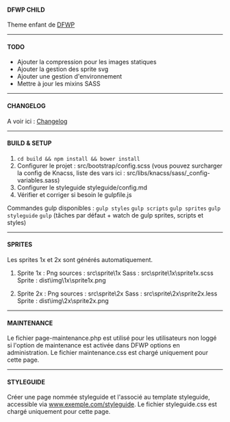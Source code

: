 #### DFWP CHILD
Theme enfant de [DFWP](https://github.com/posykrat/dfwp)

----------

#### TODO
- Ajouter la compression pour les images statiques
- Ajouter la gestion des sprite svg
- Ajouter une gestion d'environnement
- Mettre à jour les mixins SASS

----------

#### CHANGELOG
A voir ici : [Changelog](https://github.com/posykrat/dfwp_child/blob/master/changelog.md)

----------

#### BUILD & SETUP

1. `cd build && npm install && bower install`
2. Configurer le projet : src/bootstrap/config.scss (vous pouvez surcharger la config de Knacss, liste des vars ici : src/libs/knacss/sass/_config-variables.sass)
3. Configurer le styleguide styleguide/config.md
4. Vérifier et corriger si besoin le gulpfile.js

Commandes gulp disponibles :
`gulp styles`
`gulp scripts` 
`gulp sprites` 
`gulp styleguide` 
`gulp` (tâches par défaut + watch de gulp sprites, scripts et styles)

----------

#### SPRITES
Les sprites 1x et 2x sont générés automatiquement.

1. Sprite 1x :
	Png sources : src\sprite\1x
	Sass : src\sprite\1x\sprite1x.scss
	Sprite : dist\img\1x\sprite1x.png

1. Sprite 2x :
	Png sources : src\sprite\2x
	Sass : src\sprite\2x\sprite2x.less
	Sprite : dist\img\2x\sprite2x.png

----------

#### MAINTENANCE
Le fichier page-maintenance.php est utilisé pour les utilisateurs non loggé si l'option de maintenance est activée dans DFWP options en administration.
Le fichier maintenance.css est chargé uniquement pour cette page.

----------

#### STYLEGUIDE
Créer une page nommée styleguide et l'associé au template styleguide, accessible via www.exemple.com/styleguide.
Le fichier styleguide.css est chargé uniquement pour cette page.

